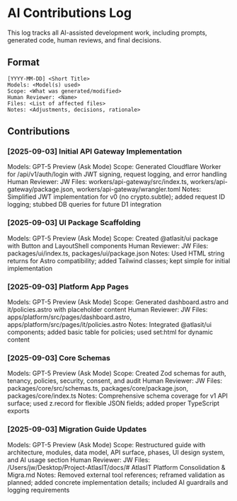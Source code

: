 # AI Contributions Log

This log tracks all AI-assisted development work, including prompts, generated code, human reviews, and final decisions.

## Format

```
[YYYY-MM-DD] <Short Title>
Models: <Model(s) used>
Scope: <What was generated/modified>
Human Reviewer: <Name>
Files: <List of affected files>
Notes: <Adjustments, decisions, rationale>
```

## Contributions

### [2025-09-03] Initial API Gateway Implementation
Models: GPT-5 Preview (Ask Mode)
Scope: Generated Cloudflare Worker for /api/v1/auth/login with JWT signing, request logging, and error handling
Human Reviewer: JW
Files: workers/api-gateway/src/index.ts, workers/api-gateway/package.json, workers/api-gateway/wrangler.toml
Notes: Simplified JWT implementation for v0 (no crypto.subtle); added request ID logging; stubbed DB queries for future D1 integration

### [2025-09-03] UI Package Scaffolding
Models: GPT-5 Preview (Ask Mode)
Scope: Created @atlasit/ui package with Button and LayoutShell components
Human Reviewer: JW
Files: packages/ui/index.ts, packages/ui/package.json
Notes: Used HTML string returns for Astro compatibility; added Tailwind classes; kept simple for initial implementation

### [2025-09-03] Platform App Pages
Models: GPT-5 Preview (Ask Mode)
Scope: Generated dashboard.astro and it/policies.astro with placeholder content
Human Reviewer: JW
Files: apps/platform/src/pages/dashboard.astro, apps/platform/src/pages/it/policies.astro
Notes: Integrated @atlasit/ui components; added basic table for policies; used set:html for dynamic content

### [2025-09-03] Core Schemas
Models: GPT-5 Preview (Ask Mode)
Scope: Created Zod schemas for auth, tenancy, policies, security, consent, and audit
Human Reviewer: JW
Files: packages/core/src/schemas.ts, packages/core/package.json, packages/core/index.ts
Notes: Comprehensive schema coverage for v1 API surface; used z.record for flexible JSON fields; added proper TypeScript exports

### [2025-09-03] Migration Guide Updates
Models: GPT-5 Preview (Ask Mode)
Scope: Restructured guide with architecture, modules, data model, API surface, phases, UI design system, and AI usage section
Human Reviewer: JW
Files: /Users/jw/Desktop/Project-AtlasIT/docs/# AtlasIT Platform Consolidation & Migra.md
Notes: Removed external tool references; reframed validation as planned; added concrete implementation details; included AI guardrails and logging requirements
